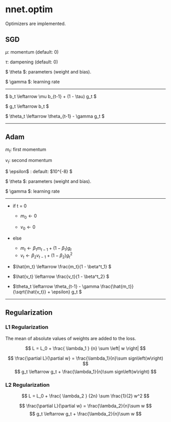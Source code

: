 # nnet.optim

Optimizers are implemented.

## SGD
$\mu$: momentum (default: 0)

$\tau$: dampening (default: 0)

$ \theta $: parameters (weight and bias).

$ \gamma $: learning rate


---

$ b_t \leftarrow \mu b_{t-1} + (1 - \tau) g_t $

$ g_t \leftarrow b_t $

$ \theta_t \leftarrow  \theta_{t-1} - \gamma g_t $


---

## Adam

$m_t$: first momentum

$v_t$: second momentum

$ \epsilon$ : default: $10^{-8} $

$ \theta $: parameters (weight and bias).

$ \gamma $: learning rate

---

- if t = 0

  - $m_0 \leftarrow 0$

  - $v_0 \leftarrow 0$

- else

  - $m_t \leftarrow \beta_1 m_{t-1} + (1-\beta_1)g_t$
  - $v_t \leftarrow \beta_2 v_{t-1} + (1-\beta_2)g^2_t$

- $\hat{m_t} \leftarrow \frac{m_t}{1 - \beta^t_1} $
- $\hat{v_t} \leftarrow \frac{v_t}{1 - \beta^t_2} $
- $\theta_t \leftarrow \theta_{t-1} - \gamma \frac{\hat{m_t}}{\sqrt{\hat{v_t}} + \epsilon} g_t $

---

## Regularization
### L1 Regularization
The mean of absolute values of weights are added to the loss.

$$ L = L_0 + \frac{ \lambda_1 } {n} \sum \left| w \right| $$

$$ \frac{\partial L}{\partial w} = \frac{\lambda_1}{n}\sum sign\left(w\right) $$
$$ g_t \leftarrow g_t + \frac{\lambda_1}{n}\sum sign\left(w\right) $$

### L2 Regularization
$$ L = L_0 + \frac{ \lambda_2 } {2n} \sum \frac{1}{2} w^2 $$

$$ \frac{\partial L}{\partial w} = \frac{\lambda_2}{n}\sum w $$
$$ g_t \leftarrow g_t + \frac{\lambda_2}{n}\sum w $$